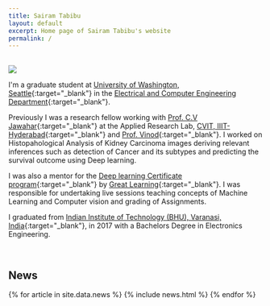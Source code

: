 ```yaml
---
title: Sairam Tabibu
layout: default
excerpt: Home page of Sairam Tabibu's website
permalink: /
---
```


<br/>

<img class="profile-picture" src="{{site.url}}{{site.baseurl}}/images/profile-picture/0.jpeg">


I'm a graduate student at [University of Washington, Seattle](https://www.washington.edu/){:target="_blank"} in the [Electrical and Computer Engineering Department](https://www.ece.uw.edu/){:target="_blank"}.


Previously I was a research fellow working with [Prof. C.V Jawahar](https://faculty.iiit.ac.in/~jawahar/){:target="_blank"} at the Applied Research Lab, [CVIT, IIIT-Hyderabad](https://cvit.iiit.ac.in){:target="_blank"} and [Prof. Vinod](https://faculty.iiit.ac.in/~vinod.pk/){:target="_blank"}. I worked on Histopahological Analysis of Kidney Carcinoma images deriving relevant inferences such as detection of Cancer and its subtypes and predicting the survival outcome using Deep learning.


I was also a mentor for the [Deep learning Certificate program](https://www.greatlearning.in/deep-learning-certificate-program){:target="_blank"} by [Great Learning](https://www.greatlearning.in/){:target="_blank"}. I was responsible for undertaking live sessions teaching concepts of Machine Learning and Computer vision and grading of Assignments.


I graduated from [Indian Institute of Technology (BHU), Varanasi, India](http://www.iitbhu.ac.in/){:target="_blank"}, in 2017 with a Bachelors Degree in Electronics Engineering.

<br/>

## News

<table>
{% for article in site.data.news %}
<tr>
{% include news.html %}
</tr>
{% endfor %}
</table>



